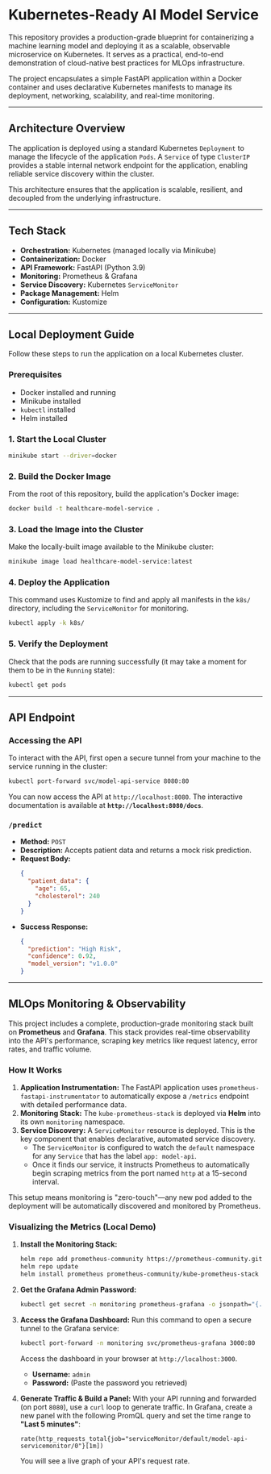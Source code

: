 
# Kubernetes-Ready AI Model Service

[](https://kubernetes.io/)
[](https://www.docker.com/)
[](https://fastapi.tiangolo.com/)
[](https://prometheus.io/)
[](https://grafana.com/)

This repository provides a production-grade blueprint for containerizing a machine learning model and deploying it as a scalable, observable microservice on Kubernetes. It serves as a practical, end-to-end demonstration of cloud-native best practices for MLOps infrastructure.

The project encapsulates a simple FastAPI application within a Docker container and uses declarative Kubernetes manifests to manage its deployment, networking, scalability, and real-time monitoring.

-----

## Architecture Overview

The application is deployed using a standard Kubernetes `Deployment` to manage the lifecycle of the application `Pods`. A `Service` of type `ClusterIP` provides a stable internal network endpoint for the application, enabling reliable service discovery within the cluster.

This architecture ensures that the application is scalable, resilient, and decoupled from the underlying infrastructure.

-----

## Tech Stack

  * **Orchestration:** Kubernetes (managed locally via Minikube)
  * **Containerization:** Docker
  * **API Framework:** FastAPI (Python 3.9)
  * **Monitoring:** Prometheus & Grafana
  * **Service Discovery:** Kubernetes `ServiceMonitor`
  * **Package Management:** Helm
  * **Configuration:** Kustomize

-----

## Local Deployment Guide

Follow these steps to run the application on a local Kubernetes cluster.

### Prerequisites

  * Docker installed and running
  * Minikube installed
  * `kubectl` installed
  * Helm installed

### 1\. Start the Local Cluster

```bash
minikube start --driver=docker
```

### 2\. Build the Docker Image

From the root of this repository, build the application's Docker image:

```bash
docker build -t healthcare-model-service .
```

### 3\. Load the Image into the Cluster

Make the locally-built image available to the Minikube cluster:

```bash
minikube image load healthcare-model-service:latest
```

### 4\. Deploy the Application

This command uses Kustomize to find and apply all manifests in the `k8s/` directory, including the `ServiceMonitor` for monitoring.

```bash
kubectl apply -k k8s/
```

### 5\. Verify the Deployment

Check that the pods are running successfully (it may take a moment for them to be in the `Running` state):

```bash
kubectl get pods
```

-----

## API Endpoint

### Accessing the API

To interact with the API, first open a secure tunnel from your machine to the service running in the cluster:

```bash
kubectl port-forward svc/model-api-service 8080:80
```

You can now access the API at `http://localhost:8080`. The interactive documentation is available at **`http://localhost:8080/docs`**.

### `/predict`

  * **Method:** `POST`
  * **Description:** Accepts patient data and returns a mock risk prediction.
  * **Request Body:**
    ```json
    {
      "patient_data": {
        "age": 65,
        "cholesterol": 240
      }
    }
    ```
  * **Success Response:**
    ```json
    {
      "prediction": "High Risk",
      "confidence": 0.92,
      "model_version": "v1.0.0"
    }
    ```

-----

## MLOps Monitoring & Observability

This project includes a complete, production-grade monitoring stack built on **Prometheus** and **Grafana**. This stack provides real-time observability into the API's performance, scraping key metrics like request latency, error rates, and traffic volume.

### How It Works

1.  **Application Instrumentation:** The FastAPI application uses `prometheus-fastapi-instrumentator` to automatically expose a `/metrics` endpoint with detailed performance data.
2.  **Monitoring Stack:** The `kube-prometheus-stack` is deployed via **Helm** into its own `monitoring` namespace.
3.  **Service Discovery:** A `ServiceMonitor` resource is deployed. This is the key component that enables declarative, automated service discovery.
      * The `ServiceMonitor` is configured to watch the `default` namespace for any `Service` that has the label `app: model-api`.
      * Once it finds our service, it instructs Prometheus to automatically begin scraping metrics from the port named `http` at a 15-second interval.

This setup means monitoring is "zero-touch"—any new pod added to the deployment will be automatically discovered and monitored by Prometheus.

### Visualizing the Metrics (Local Demo)

1.  **Install the Monitoring Stack:**

    ```bash
    helm repo add prometheus-community https://prometheus-community.github.io/helm-charts
    helm repo update
    helm install prometheus prometheus-community/kube-prometheus-stack --namespace monitoring --create-namespace
    ```

2.  **Get the Grafana Admin Password:**

    ```bash
    kubectl get secret -n monitoring prometheus-grafana -o jsonpath="{.data.admin-password}" | base64 --decode
    ```

3.  **Access the Grafana Dashboard:**
    Run this command to open a secure tunnel to the Grafana service:

    ```bash
    kubectl port-forward -n monitoring svc/prometheus-grafana 3000:80
    ```

    Access the dashboard in your browser at `http://localhost:3000`.

      * **Username:** `admin`
      * **Password:** (Paste the password you retrieved)

4.  **Generate Traffic & Build a Panel:**
    With your API running and forwarded (on port `8080`), use a `curl` loop to generate traffic. In Grafana, create a new panel with the following PromQL query and set the time range to **"Last 5 minutes"**:

    ```promql
    rate(http_requests_total{job="serviceMonitor/default/model-api-servicemonitor/0"}[1m])
    ```

    You will see a live graph of your API's request rate.

